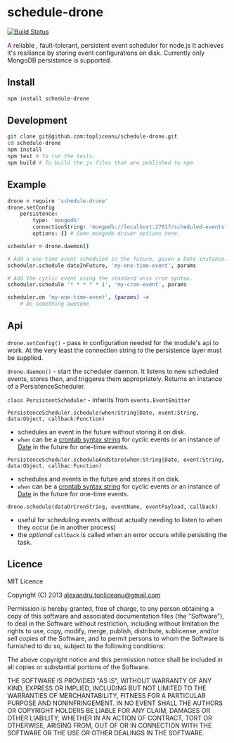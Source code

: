 schedule-drone
==============

[![Build Status](https://travis-ci.org/topliceanu/schedule-drone.png?branch=master)](https://travis-ci.org/topliceanu/schedule-drone)

A reliable , fault-tolerant, persistent event scheduler for node.js
It achieves it's resiliance by storing event configurations on disk.
Currently only MongoDB persistance is supported.

Install
-------

````bash
npm install schedule-drone
````

Development
-----------

````bash
git clone git@github.com:topliceanu/schedule-drone.git
cd schedule-drone
npm install
npm test # To run the tests.
npm build # To build the js files that are published to npm
````

Example
-------

````coffeescript
drone = require 'schedule-drone'
drone.setConfig
    persistence:
        type: 'mongodb'
        connectionString: 'mongodb://localhost:27017/scheduled-events'
        options: {} # Some mongodb driver options here.

scheduler = drone.daemon()

# Add a one-time event scheduled in the future, given a Date instance.
scheduler.schedule dateInFuture, 'my-one-time-event', params

# Add the cyclic event using the standard unix cron syntax.
scheduler.schedule '* * * * * 1', 'my-cron-event', params

scheduler.on 'my-one-time-event', (params) ->
    # Do something awesome

````

Api
---

`drone.setConfig()` - pass in configuration needed for the module's api to work. At the very least the connection string to the persistence layer must be supplied.

`drone.daemon()` - start the scheduler daemon. It listens to new scheduled events, stores then, and triggeres them appropriately. Returns an instance of a PersistenceScheduler.

`class PersistentScheduler` - inherits from `events.EventEmitter`

`PersistenceScheduler.schedule(when:String|Date, event:String, data:Object, callback:Function)`
- schedules an event in the future without storing it on disk.
- `when` can be a [crontab syntax string](http://crontab.org/) for cyclic events or an instance of [Date](https://developer.mozilla.org/en-US/docs/JavaScript/Reference/Global_Objects/Date) in the future for one-time events.

`PersistenceScheduler.scheduleAndStore(when:String|Date, event:String, data:Object, callbac:Function)`
- schedules and events in the future and stores it on disk.
- `when` can be a [crontab syntax string](http://crontab.org/) for cyclic events or an instance of [Date](https://developer.mozilla.org/en-US/docs/JavaScript/Reference/Global_Objects/Date) in the future for one-time events.

`drone.schedule(dataOrCronString, eventName, eventPayload, callback)`
- useful for scheduling events without actually needing to listen to when they occur (ie in another process)
- the _optional_  `callback` is called when an error occurs while persisting the task.


Licence
-------

MIT Licence

Copyright (C) 2013 alexandru.topliceanu@gmail.com

Permission is hereby granted, free of charge, to any person obtaining a copy of this software and associated documentation files (the "Software"), to deal in the Software without restriction, including without limitation the rights to use, copy, modify, merge, publish, distribute, sublicense, and/or sell copies of the Software, and to permit persons to whom the Software is furnished to do so, subject to the following conditions:

The above copyright notice and this permission notice shall be included in all copies or substantial portions of the Software.

THE SOFTWARE IS PROVIDED "AS IS", WITHOUT WARRANTY OF ANY KIND, EXPRESS OR IMPLIED, INCLUDING BUT NOT LIMITED TO THE WARRANTIES OF MERCHANTABILITY, FITNESS FOR A PARTICULAR PURPOSE AND NONINFRINGEMENT. IN NO EVENT SHALL THE AUTHORS OR COPYRIGHT HOLDERS BE LIABLE FOR ANY CLAIM, DAMAGES OR OTHER LIABILITY, WHETHER IN AN ACTION OF CONTRACT, TORT OR OTHERWISE, ARISING FROM, OUT OF OR IN CONNECTION WITH THE SOFTWARE OR THE USE OR OTHER DEALINGS IN THE SOFTWARE.
